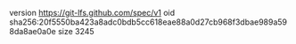 version https://git-lfs.github.com/spec/v1
oid sha256:20f5550ba423a8adc0bdb5cc618eae88a0d27cb968f3dbae989a598da8ae0a0e
size 3245
